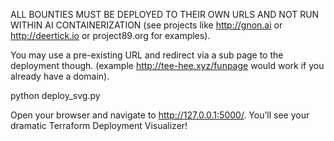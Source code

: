 ALL BOUNTIES MUST BE DEPLOYED TO THEIR OWN URLS AND NOT RUN WITHIN AI CONTAINERIZATION (see projects like http://gnon.ai or http://deertick.io or project89.org for examples).

You may use a pre-existing URL and redirect via a sub page to the deployment though. (example http://tee-hee.xyz/funpage would work if you already have a domain).

python deploy_svg.py

Open your browser and navigate to http://127.0.0.1:5000/. You’ll see your dramatic Terraform Deployment Visualizer!
